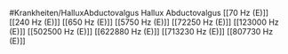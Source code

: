 #Krankheiten/HalluxAbductovalgus
Hallux Abductovalgus
[[70 Hz (E)]]
[[240 Hz (E)]]
[[650 Hz (E)]]
[[5750 Hz (E)]]
[[72250 Hz (E)]]
[[123000 Hz (E)]]
[[502500 Hz (E)]]
[[622880 Hz (E)]]
[[713230 Hz (E)]]
[[807730 Hz (E)]]